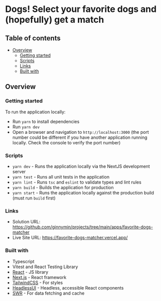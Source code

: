# Dogs! Select your favorite dogs and (hopefully) get a match

## Table of contents

- [Overview](#overview)
  - [Getting started](#getting-started)
  - [Scripts](#scripts)
  - [Links](#links)
  - [Built with](#built-with)

## Overview

### Getting started

To run the application locally:

- Run `yarn` to install dependencies
- Run `yarn dev`
- Open a browser and navigation to `http://localhost:3000` (the port number could be different if you have another application running locally. Check the console to verify the port number)

### Scripts

- `yarn dev` - Runs the application locally via the NextJS development server
- `yarn test` - Runs all unit tests in the application
- `yarn lint` - Runs `tsc` and `eslint` to validate types and lint rules
- `yarn build` - Builds the application for production
- `yarn start` - Runs the application locally against the production build (must run `build` first)

### Links

- Solution URL: https://github.com/ginnymin/projects/tree/main/apps/favorite-dogs-matcher
- Live Site URL: https://favorite-dogs-matcher.vercel.app/

### Built with

- Typescript
- Vitest and React Testing Library
- [React](https://reactjs.org/) - JS library
- [Next.js](https://nextjs.org/) - React framework
- [TailwindCSS](https://tailwindcss.com/) - For styles
- [HeadlessUI](https://headlessui.com/) - Headless, accessible React components
- [SWR](https://swr.vercel.app/) - For data fetching and cache
